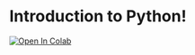 # Introduction to Python!
[![Open In Colab](https://colab.research.google.com/assets/colab-badge.svg)](https://colab.research.google.com/github/)
